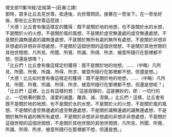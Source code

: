 增支部11集18經/定經第一(莊春江譯)  
那時，眾多比丘去見世尊。抵達後，向世尊問訊，接著在一旁坐下。在一旁坐好後，那些比丘對世尊這麼說：  
「大德！比丘會有像這樣定的獲得：既不是關於地的地想，也不是關於水的水想，不是關於火的火想，不是關於風的風想，不是關於虛空無邊處的虛空無邊處想，不是關於識無邊處的識無邊處想，不是關於無所有處的無所有處想，不是關於非想非非想處的非想非非想處想，不是關於這個世間的這個世間想，不是關於其他世間的其他世間想，凡所見、所聞、所覺、所識、所得、所求、被意所隨行在那裡都不想，但還是想嗎？」  
「比丘們！比丘會有像這樣定的獲得：既不是關於地的地想，……（中略）凡所見、所聞、所覺、所識、所得、所求、被意所隨行在那裡都不想，但還是想。」  
「大德！比丘如何會有像這樣定的獲得：既不是關於地的地想，……（中略）凡所見、所聞、所覺、所識、所得、所求、被意所隨行在那裡都不想，但還是想呢？」  
「比丘們！這裡，比丘有這樣的想：『這是寂靜的，這是勝妙的，即：一切行的止、一切依著的斷念、渴愛的滅盡、離貪、滅、涅槃。』比丘們！這樣，比丘會有既不是關於地的地想，也不是關於水的水想，不是關於火的火想，不是關於風的風想，不是關於虛空無邊處的虛空無邊處想，不是關於識無邊處的識無邊處想，不是關於無所有處的無所有處想，不是關於非想非非想處的非想非非想處想，不是關於這個世間的這個世間想，不是關於其他世間的其他世間想，凡所見、所聞、所覺、所識、所得、所求、被意所隨行在那裡都不想，但還是想。」  
  
  
